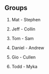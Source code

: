 ## Groups

1. Mat - Stephen

2. Jeff - Collin

3. Tom - Sam

4. Daniel - Andrew

5. Gio - Cullen

6. Todd - Myka
